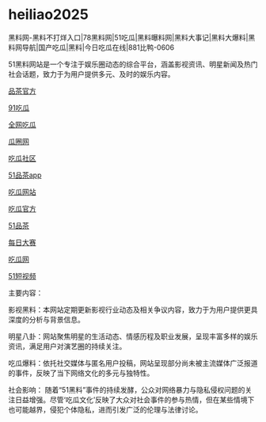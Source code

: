 # heiliao2025
黑料网-黑料不打烊入口|78黑料网|51吃瓜|黑料曝料网|黑料大事记|黑料大爆料|黑料网导航|国产吃瓜|黑料|今日吃瓜在线|881比鸭-0606

51黑料网站是一个专注于娱乐圈动态的综合平台，涵盖影视资讯、明星新闻及热门社会话题，致力于为用户提供多元、及时的娱乐内容。

<a href="https://pc10-17.pages.dev/">品茶官方</a>

<a href="https://heiliaohongling.pages.dev/">91吃瓜</a>

<a href="https://cg4-21.pages.dev/">全网吃瓜</a>

<a href="https://cg6-21.pages.dev/">瓜圈网</a>

<a href="https://cg5-24.pages.dev/">吃瓜社区</a>

<a href="https://pc10-24.pages.dev/">51品茶app</a>

<a href="https://cg1-27.pages.dev/">吃瓜网站</a>

<a href="https://cg5-37.pages.dev/">吃瓜官方</a>

<a href="https://pc8-34.pages.dev/">51品茶</a>

<a href="https://pc1-26.pages.dev/">每日大赛</a>

<a href="https://cg1-39.pages.dev/">吃瓜网</a>

<a href="https://pc2-25.pages.dev/">51短视频</a>

主要内容：

影视黑料：本网站定期更新影视行业动态及相关争议内容，致力于为用户提供更具深度的分析与背景信息。

明星八卦：网站聚焦明星的生活动态、情感历程及职业发展，呈现丰富多样的娱乐资讯，满足用户对演艺圈的持续关注。

吃瓜爆料：依托社交媒体与匿名用户投稿，网站呈现部分尚未被主流媒体广泛报道的事件，反映了当下网络文化的多元与独特性。

社会影响：
随着“51黑料”事件的持续发酵，公众对网络暴力与隐私侵权问题的关注日益增强。尽管‘吃瓜文化’反映了大众对社会事件的参与热情，但在某些情境下也可能越界，侵犯个体隐私，进而引发广泛的伦理与法律讨论。

